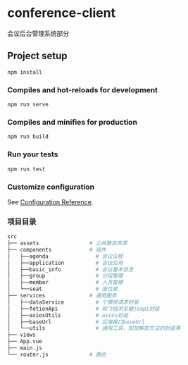# conference-client
会议后台管理系统部分

## Project setup
```
npm install
```

### Compiles and hot-reloads for development
```
npm run serve
```

### Compiles and minifies for production
```
npm run build
```

### Run your tests
```
npm run test
```


### Customize configuration
See [Configuration Reference](https://cli.vuejs.org/config/).


### 项目目录

```bash
src
├── assets                # 公共静态资源
├── components            # 组件
│   ├──agenda               # 会议议程
│   ├──application          # 会议应用
│   ├──basic_info           # 会议基本信息
│   ├──group                # 分组管理
│   ├──member               # 人员管理
│   └──seat                 # 座位表
├── services              # 通用服务
│   ├──dataService          # 个模块请求封装
│   ├──fetionApi            # 和飞信浏览器jsapi封装
│   ├──axiosUtils           # axios封装
│   ├──baseUrl              # 后端接口baseUrl
│   └──utils                # 通用工具，如加解密方法的封装等
├── views
├── App.vue              
├── main.js               
└── router.js             # 路由
```